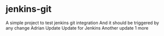 # jenkins-git

A simple project to test jenkins git integration
And it should be triggered by any change
Adrian Update
Update for Jenkins
Another update
1 more
